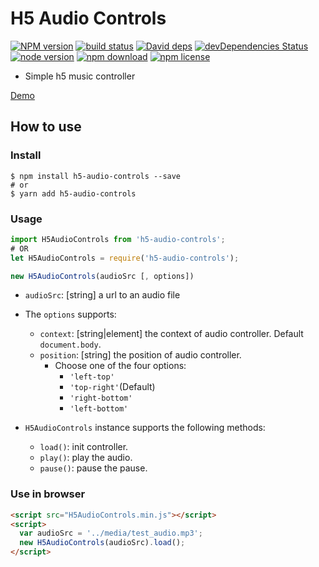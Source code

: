 # H5 Audio Controls

[![NPM version][npm-image]][npm-url]
[![build status][travis-image]][travis-url]
[![David deps][david-image]][david-url]
[![devDependencies Status][david-dev-image]][david-dev-url]
[![node version][node-image]][node-url]
[![npm download][download-image]][download-url]
[![npm license][license-image]][download-url]

[npm-image]: https://img.shields.io/npm/v/h5-audio-controls.svg?style=flat-square
[npm-url]: https://npmjs.org/package/h5-audio-controls
[travis-image]: https://img.shields.io/travis/cycjimmy/h5-audio-controls.svg?style=flat-square
[travis-url]: https://travis-ci.org/cycjimmy/h5-audio-controls
[david-image]: https://img.shields.io/david/cycjimmy/h5-audio-controls.svg?style=flat-square
[david-url]: https://david-dm.org/cycjimmy/h5-audio-controls
[david-dev-image]: https://david-dm.org/cycjimmy/h5-audio-controls/dev-status.svg?style=flat-square
[david-dev-url]: https://david-dm.org/cycjimmy/h5-audio-controls?type=dev
[node-image]: https://img.shields.io/badge/node.js-%3E=_6.0-green.svg?style=flat-square
[node-url]: http://nodejs.org/download/
[download-image]: https://img.shields.io/npm/dm/h5-audio-controls.svg?style=flat-square
[download-url]: https://npmjs.org/package/h5-audio-controls
[license-image]: https://img.shields.io/npm/l/h5-audio-controls.svg?style=flat-square


* Simple h5 music controller

[Demo](https://cycjimmy.github.io/h5-audio-controls/)

## How to use
### Install
  ```shell
  $ npm install h5-audio-controls --save
  # or
  $ yarn add h5-audio-controls
  ```

### Usage
  ```javascript
  import H5AudioControls from 'h5-audio-controls';
  # OR
  let H5AudioControls = require('h5-audio-controls');
  ```

  ```javascript
  new H5AudioControls(audioSrc [, options])
  ```

* `audioSrc`: [string] a url to an audio file
* The `options` supports:
  * `context`: [string|element] the context of audio controller. Default `document.body`.
  * `position`: [string] the position of audio controller.
    * Choose one of the four options:
      * `'left-top'`
      * `'top-right'`(Default)
      * `'right-bottom'`
      * `'left-bottom'`

* `H5AudioControls` instance supports the following methods:
  * `load()`: init controller.
  * `play()`: play the audio.
  * `pause()`: pause the pause.

### Use in browser
```html
<script src="H5AudioControls.min.js"></script>
<script>
  var audioSrc = '../media/test_audio.mp3';
  new H5AudioControls(audioSrc).load();
</script>
```



